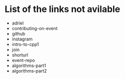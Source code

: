 # List of the links not avilable

- adriel
- contributing-on-event
- github
- instagram
- intro-to-cpp1
- join
- shorturl
- event-repo
- algorithms-part1
- algorithms-part2
